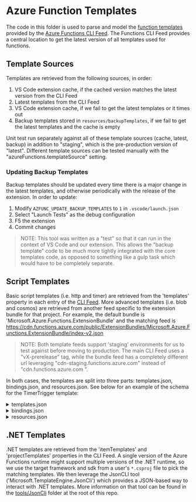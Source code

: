 # Azure Function Templates

The code in this folder is used to parse and model the [function templates](https://github.com/Azure/azure-webjobs-sdk-templates) provided by the [Azure Functions CLI Feed](https://aka.ms/funcCliFeedV4). The Functions CLI Feed provides a central location to get the latest version of all templates used for functions.

## Template Sources

Templates are retrieved from the following sources, in order:
1. VS Code extension cache, if the cached version matches the latest version from the CLI Feed
1. Latest templates from the CLI Feed
1. VS Code extension cache, if we fail to get the latest templates or it times out
1. Backup templates stored in `resources/backupTemplates`, if we fail to get the latest templates and the cache is empty

Unit test run separately against all of these template sources (cache, latest, backup) in addition to "staging", which is the pre-production version of "latest". Different template sources can be tested manually with the "azureFunctions.templateSource" setting.

### Updating Backup Templates

Backup templates should be updated every time there is a major change in the latest templates, and otherwise periodically with the release of the extension. In order to update:
1. Modify `AZFUNC_UPDATE_BACKUP_TEMPLATES` to `1` in `.vscode/launch.json`
1. Select "Launch Tests" as the debug configuration
1. F5 the extension
1. Commit changes

> NOTE: This tool was written as a "test" so that it can run in the context of VS Code and our extension. This allows the "backup template" code to be much more tightly integrated with the core templates code, as opposed to something like a gulp task which would have to be completely separate.

## Script Templates

Basic script templates (i.e. http and timer) are retrieved from the 'templates' property in each entry of the [CLI Feed](https://aka.ms/funcCliFeedV4). More advanced templates (i.e. blob and cosmos) are retrieved from another feed specific to the extension bundle for that project. For example, the default bundle is 'Microsoft.Azure.Functions.ExtensionBundle' and the matching feed is https://cdn.functions.azure.com/public/ExtensionBundles/Microsoft.Azure.Functions.ExtensionBundle/index-v2.json

> NOTE: Both template feeds support 'staging' environments for us to test against before moving to production. The main CLI Feed uses a "vX-prerelease" tag, while the bundle feed has a completely different url leveraging "cdn-staging.functions.azure.com" instead of "cdn.functions.azure.com ".

In both cases, the templates are split into three parts: templates.json, bindings.json, and resources.json. See below for an example of the schema for the TimerTrigger template:

<details>
<summary>templates.json</summary>

```json
[
    {
        "id": "TimerTrigger-JavaScript",
        "function": {
            "disabled": false,
            "bindings": [
                {
                    "name": "myTimer",
                    "type": "timerTrigger",
                    "direction": "in",
                    "schedule": "0 */5 * * * *"
                }
            ]
        },
        "metadata": {
            "defaultFunctionName": "TimerTriggerJS",
            "description": "$TimerTriggerNodeJS_description",
            "name": "TimerTrigger",
            "language": "JavaScript",
            "category": [
                "$temp_category_core",
                "$temp_category_dataProcessing"
            ],
            "enabledInTryMode": true,
            "userPrompt": [
                "schedule"
            ]
        },
        "files": {
            "index.js": "module.exports = function (context, myTimer) {\n    var timeStamp = new Date().toISOString();\n    \n    if(myTimer.isPastDue)\n    {\n        context.log('JavaScript is running late!');\n    }\n    context.log('JavaScript timer trigger function ran!', timeStamp);   \n    \n    context.done();\n};",
            "readme.md": "# TimerTrigger - JavaScript\n\nThe `TimerTrigger` makes it incredibly easy to have your functions executed on a schedule. This sample demonstrates a simple use case of calling your function every 5 minutes.\n\n## How it works\n\nFor a `TimerTrigger` to work, you provide a schedule in the form of a [cron expression](https://en.wikipedia.org/wiki/Cron#CRON_expression)(See the link for full details). A cron expression is a string with 6 separate expressions which represent a given schedule via patterns. The pattern we use to represent every 5 minutes is `0 */5 * * * *`. This, in plain text, means: \"When seconds is equal to 0, minutes is divisible by 5, for any hour, day of the month, month, day of the week, or year\".\n\n## Learn more\n\n<TODO> Documentation",
            "sample.dat": ""
        },
        "runtime": "default"
    }
]
```

</details>

<details>
<summary>bindings.json</summary>

```json
{
    "$schema": "<TBD>",
    "contentVersion": "2016-03-04-alpha",
    "variables": {
        "parameterName": "$variables_parameterName"
    },
    "bindings": [
        {
            "type": "timerTrigger",
            "displayName": "$timerTrigger_displayName",
            "direction": "trigger",
            "enabledInTryMode": true,
            "documentation": "## Settings for timer trigger\n\nThe settings provide a schedule expression. For example, the following schedule runs the function every minute:\n\n - `schedule`: Cron tab expression which defines schedule \n - `name`: The variable name used in function code for the TimerTrigger. \n - `type`: must be *timerTrigger*\n - `direction`: must be *in*\n\nThe timer trigger handles multi-instance scale-out automatically: only a single instance of a particular timer function will be running across all instances.\n\n## Format of schedule expression\n\nThe schedule expression is a [CRON expression](http://en.wikipedia.org/wiki/Cron#CRON_expression) that includes 6 fields:  `{second} {minute} {hour} {day} {month} {day of the week}`. \n\nNote that many of the cron expressions you find online omit the {second} field, so if you copy from one of those you'll have to adjust for the extra field. \n\nHere are some other schedule expression examples:\n\nTo trigger once every 5 minutes:\n\n```json\n\"schedule\": \"0 */5 * * * *\"\n```\n\nTo trigger once at the top of every hour:\n\n```json\n\"schedule\": \"0 0 * * * *\",\n```\n\nTo trigger once every two hours:\n\n```json\n\"schedule\": \"0 0 */2 * * *\",\n```\n\nTo trigger once every hour from 9 AM to 5 PM:\n\n```json\n\"schedule\": \"0 0 9-17 * * *\",\n```\n\nTo trigger At 9:30 AM every day:\n\n```json\n\"schedule\": \"0 30 9 * * *\",\n```\n\nTo trigger At 9:30 AM every weekday:\n\n```json\n\"schedule\": \"0 30 9 * * 1-5\",\n```\n\n## Timer trigger C# code example\n\nThis C# code example writes a single log each time the function is triggered.\n\n```csharp\npublic static void Run(TimerInfo myTimer, TraceWriter log)\n{\n    log.Info($\"C# Timer trigger function executed at: {DateTime.Now}\");    \n}\n```\n\n## Timer trigger JavaScript example\n\n```JavaScript\nmodule.exports = function(context, myTimer) {\n    if(myTimer.isPastDue)\n    {\n        context.log('JavaScript is running late!');\n    }\n    context.log(\"Timer last triggered at \" + myTimer.last);\n    context.log(\"Timer triggered at \" + myTimer.next);\n    \n    context.done();\n}\n```",
            "settings": [
                {
                    "name": "name",
                    "value": "string",
                    "defaultValue": "myTimer",
                    "required": true,
                    "label": "$timerTrigger_name_label",
                    "help": "$timerTrigger_name_help",
                    "validators": [
                        {
                            "expression": "^[a-zA-Z][a-zA-Z0-9]{0,127}$",
                            "errorText": "[variables('parameterName')]"
                        }
                    ]
                },
                {
                    "name": "schedule",
                    "value": "string",
                    "defaultValue": "0 * * * * *",
                    "required": true,
                    "label": "$timerTrigger_schedule_label",
                    "help": "$timerTrigger_schedule_help",
                    "validators": [
                        {
                            "expression": "^(\\*|((([1-5]\\d)|\\d)(\\-(([1-5]\\d)|\\d)(\\/\\d+)?)?)(,((([1-5]\\d)|\\d)(\\-(([1-5]\\d)|\\d)(\\/\\d+)?)?))*)(\\/\\d+)? (\\*|((([1-5]\\d)|\\d)(\\-(([1-5]\\d)|\\d)(\\/\\d+)?)?)(,((([1-5]\\d)|\\d)(\\-(([1-5]\\d)|\\d)(\\/\\d+)?)?))*)(\\/\\d+)? (\\*|(((1\\d)|(2[0-3])|\\d)(\\-((1\\d)|(2[0-3])|\\d)(\\/\\d+)?)?)(,(((1\\d)|(2[0-3])|\\d)(\\-((1\\d)|(2[0-3])|\\d)(\\/\\d+)?)?))*)(\\/\\d+)? (\\*|((([1-2]\\d)|(3[0-1])|[1-9])(\\-(([1-2]\\d)|(3[0-1])|[1-9])(\\/\\d+)?)?)(,((([1-2]\\d)|(3[0-1])|[1-9])(\\-(([1-2]\\d)|(3[0-1])|[1-9])(\\/\\d+)?)?))*)(\\/\\d+)? (\\*|(([A-Za-z]+|(1[0-2])|[1-9])(\\-([A-Za-z]+|(1[0-2])|[1-9])(\\/\\d+)?)?)(,(([A-Za-z]+|(1[0-2])|[1-9])(\\-([A-Za-z]+|(1[0-2])|[1-9])(\\/\\d+)?)?))*)(\\/\\d+)? (\\*|(([A-Za-z]+|[0-6])(\\-([A-Za-z]+|[0-6])(\\/\\d+)?)?)(,(([A-Za-z]+|[0-6])(\\-([A-Za-z]+|[0-6])(\\/\\d+)?)?))*)(\\/\\d+)?$",
                            "errorText": "$timerTrigger_schedule_errorText"
                        }
                    ]
                }
            ]
        }
    ]
}
```

</details>

<details>
<summary>resources.json</summary>

```json
{
    "lang": {},
    "en": {
        "temp_category_core": "Core",
        "temp_category_dataProcessing": "Data Processing",
        "timerTrigger_displayName": "Timer",
        "timerTrigger_name_help": "The name used to identify this trigger in your code",
        "timerTrigger_name_label": "Timestamp parameter name",
        "timerTrigger_schedule_help": "Enter a cron expression of the format '{second} {minute} {hour} {day} {month} {day of week}' to specify the schedule. See documentation below for examples.",
        "timerTrigger_schedule_label": "Schedule",
        "TimerTriggerNodeJS_description": "A JavaScript function that will be run on a specified schedule",
        "timerTrigger_schedule_errorText": "Invalid Cron Expression. Please consult the <a target='_blank' href='https://azure.microsoft.com/en-us/documentation/articles/functions-bindings-timer/'>documentation</a> to learn more.",
        "variables_parameterName": "The parameter name must be an alphanumeric string of any number of characters and cannot start with a number."
    }
}
```

</details>

## .NET Templates

.NET templates are retrieved from the 'itemTemplates' and 'projectTemplates' properties in the CLI Feed. A single version of the Azure Functions runtime might support multiple versions of the .NET runtime, so we use the target framework and sdk from a user's `*.csproj` file to pick the matching templates. We then leverage the JsonCLI tool ('Microsoft.TemplateEngine.JsonCli') which provides a JSON-based way to interact with .NET templates. More information on that tool can be found in the [tools/JsonCli](https://github.com/microsoft/vscode-azurefunctions/tree/main/tools/JsonCli) folder at the root of this repo.
